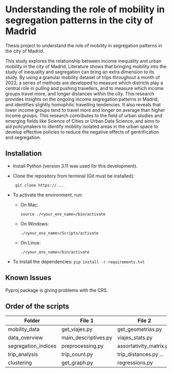 # Understanding the role of mobility in segregation patterns in the city of Madrid
Thesis project to understand the role of mobility in segregation patterns in the city of Madrid.

This study explores the relationship between income inequality and urban mobility in the city of Madrid. Literature shows that bringing mobility into the study of inequality and segregation can bring an extra dimension to its study. By using a granular mobility dataset of trips throughout a month of 2022, a series of methods are developed to measure which districts play a central role in pulling and pushing travellers, and to measure which income groups travel more, and longer distances within the city. This research provides insights on the ongoing income segregation patterns in Madrid, and identifies slightly homophilic travelling tendencies. It also reveals that lower income groups tend to travel more and longer on average than higher income groups. This research contributes to the field of urban studies and emerging fields like Science of Cities or Urban Data Science, and aims to aid policymakers to identify mobility isolated areas in the urban space to develop effective policies to reduce the negative effects of gentrification and segregation.

## Installation

- Install Python (version 3.11 was used for this development).
- Clone the repository from terminal (Git must be installed):
     ```
      git clone https://...
     ```

- To activate the environment, run:
    - On Mac:
      ```
      source ./<your_env_name>/bin/activate
      ```
    - On Windows:
      ```
      ./<your_env_name>/Scripts/activate
      ```
    - On Linux:
       ```
      ./<your_env_name>/bin/activate
      ```

- To Install the dependencies:
       ```
      pip install -r requirements.txt
      ```
## Known Issues

Pyproj package is giving problems with the CRS.

## Order of the scripts

| Folder | File 1 | File 2 | File 3 |
| --- | --- | --- | --- |
| mobility_data | get_viajes.py | get_geometrias.py | ... |
| data_overview | main_descriptives.py  | viajes_stats.py | ... |
| segregation_indices | preprocessing.py  | assortativity_matrix.py| morans_i.py |
| trip_analysis | trip_count.py  | trip_distances.py  ... |
| clustering | get_graph.py  | regressions.py | visualization |

